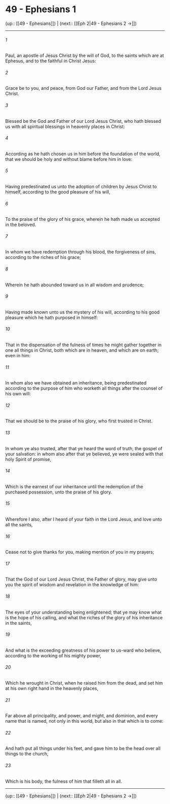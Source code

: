 # 49 - Ephesians 1

(up:: [[49 - Ephesians]]) | (next:: [[Eph 2|49 - Ephesians 2 →]])

***


###### 1 
Paul, an apostle of Jesus Christ by the will of God, to the saints which are at Ephesus, and to the faithful in Christ Jesus: 

###### 2 
Grace be to you, and peace, from God our Father, and from the Lord Jesus Christ. 

###### 3 
Blessed be the God and Father of our Lord Jesus Christ, who hath blessed us with all spiritual blessings in heavenly places in Christ: 

###### 4 
According as he hath chosen us in him before the foundation of the world, that we should be holy and without blame before him in love: 

###### 5 
Having predestinated us unto the adoption of children by Jesus Christ to himself, according to the good pleasure of his will, 

###### 6 
To the praise of the glory of his grace, wherein he hath made us accepted in the beloved. 

###### 7 
In whom we have redemption through his blood, the forgiveness of sins, according to the riches of his grace; 

###### 8 
Wherein he hath abounded toward us in all wisdom and prudence; 

###### 9 
Having made known unto us the mystery of his will, according to his good pleasure which he hath purposed in himself: 

###### 10 
That in the dispensation of the fulness of times he might gather together in one all things in Christ, both which are in heaven, and which are on earth; even in him: 

###### 11 
In whom also we have obtained an inheritance, being predestinated according to the purpose of him who worketh all things after the counsel of his own will: 

###### 12 
That we should be to the praise of his glory, who first trusted in Christ. 

###### 13 
In whom ye also trusted, after that ye heard the word of truth, the gospel of your salvation: in whom also after that ye believed, ye were sealed with that holy Spirit of promise, 

###### 14 
Which is the earnest of our inheritance until the redemption of the purchased possession, unto the praise of his glory. 

###### 15 
Wherefore I also, after I heard of your faith in the Lord Jesus, and love unto all the saints, 

###### 16 
Cease not to give thanks for you, making mention of you in my prayers; 

###### 17 
That the God of our Lord Jesus Christ, the Father of glory, may give unto you the spirit of wisdom and revelation in the knowledge of him: 

###### 18 
The eyes of your understanding being enlightened; that ye may know what is the hope of his calling, and what the riches of the glory of his inheritance in the saints, 

###### 19 
And what is the exceeding greatness of his power to us-ward who believe, according to the working of his mighty power, 

###### 20 
Which he wrought in Christ, when he raised him from the dead, and set him at his own right hand in the heavenly places, 

###### 21 
Far above all principality, and power, and might, and dominion, and every name that is named, not only in this world, but also in that which is to come: 

###### 22 
And hath put all things under his feet, and gave him to be the head over all things to the church, 

###### 23 
Which is his body, the fulness of him that filleth all in all.

***

(up:: [[49 - Ephesians]]) | (next:: [[Eph 2|49 - Ephesians 2 →]])
